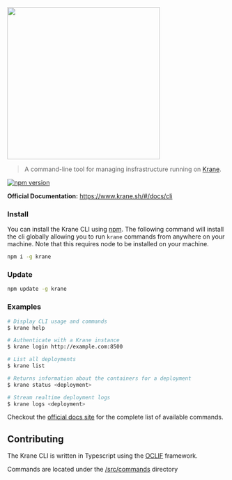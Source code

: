 <img src="https://github.com/krane/krane/blob/main/docs/assets/krane-wordmark.png?raw=true" width="350">

> A command-line tool for managing insfrastructure running on [Krane](https://github.com/krane/krane).

[![npm version](https://img.shields.io/npm/v/krane?color=#D0BB79&label=npm)](https://www.npmjs.com/package/krane)

**Official Documentation:** https://www.krane.sh/#/docs/cli

### Install

You can install the Krane CLI using [npm](https://www.npmjs.com/package/krane). The following command will install the cli globally allowing you to run `krane` commands from anywhere on your machine. Note that this requires node to be installed on your machine.

```sh
npm i -g krane
```

### Update 

```sh
npm update -g krane
```

### Examples

```sh
# Display CLI usage and commands
$ krane help 

# Authenticate with a Krane instance
$ krane login http://example.com:8500

# List all deployments
$ krane list 

# Returns information about the containers for a deployment
$ krane status <deployment>

# Stream realtime deployment logs
$ krane logs <deployment>
```

Checkout the [official docs site](https://docs.krane.sh/#/docs/cli) for the complete list of available commands.

## Contributing

The Krane CLI is written in Typescript using the [OCLIF](https://oclif.io/) framework.

Commands are located under the [/src/commands](https://github.com/krane/cli/tree/master/src/commands) directory
